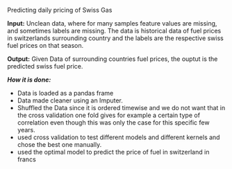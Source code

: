 Predicting daily pricing of Swiss Gas


**Input:** Unclean data, where for many samples feature values are missing, and sometimes labels are missing. The data is historical data of fuel prices in switzerlands surrounding country and the labels are the respective swiss fuel prices on that season. 


**Output:** Given Data of surrounding countries fuel prices, the ouptut is the predicted swiss fuel price.

***How it is done:*** 
* Data is loaded as a pandas frame
* Data made cleaner using an Imputer.
* Shuffled the Data since it is ordered timewise and we do not want that in the cross validation one fold gives for example a certain type of correlation even though this was only the case for this specific few years.
* used cross validation to test different models and different kernels and chose the best one manually.
* used the optimal model to predict the price of fuel in switzerland in francs
  
